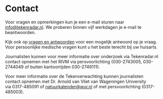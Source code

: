 # Contact

Voor vragen en opmerkingen kun je een e-mail sturen naar info@tekenradar.nl. We proberen binnen vijf werkdagen je e-mail te beantwoorden.


Kijk ook op [vragen en antwoorden](/faq) voor een mogelijk antwoord op je vraag. Voor persoonlijke medische vragen kunt u het beste terecht bij uw huisarts.


Journalisten kunnen voor meer informatie over onderzoek via Tekenradar.nl contact opnemen met het RIVM via persvoorlichting (030-2743005, 030-2744049 of buiten kantoortijden 030-2749111).


Voor meer informatie over de Tekenverwachting kunnen journalisten contact opnemen met Dr. Arnold van Vliet van Wageningen University via 0317-485091 of natuurkalender@wur.nl of met persvoorlichting (0317-485003).
